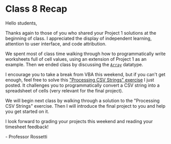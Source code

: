 # Class 8 Recap

Hello students,

Thanks again to those of you who shared your Project 1 solutions at the beginning of class. I appreciated the display of independent learning, attention to user interface, and code attribution.

We spent most of class time walking through how to programmatically write worksheets full of cell values, using an extension of Project 1 as an example. Then we ended class by discussing the [`Array`](https://github.com/prof-rossetti/georgetown-opim-557-20-201710/blob/master/notes/visual-basic/datatypes/arrays.md) datatype.

I encourage you to take a break from VBA this weekend, but if you can't get enough, feel free to solve this ["Processing CSV Strings" exercise](https://github.com/prof-rossetti/georgetown-opim-557-20-201710/blob/master//exercises/processing-csv-strings/exercise.md) I just posted. It challenges you to programmatically convert a CSV string into a spreadsheet of cells (very relevant for the final project).

We will begin next class by walking through a solution to the "Processing CSV Strings" exercise. Then I will introduce the final project to you and help you get started on it.

I look forward to grading your projects this weekend and reading your timesheet feedback!

\- Professor Rossetti
